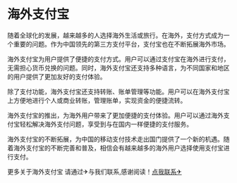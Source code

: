 # 海外支付宝

随着全球化的发展，越来越多的人选择海外生活或旅行。在海外，支付方式成为一个重要的问题。作为中国领先的第三方支付平台，支付宝也在不断拓展海外市场。

海外支付宝为用户提供了便捷的支付方式。用户可以通过支付宝在海外进行支付，无需担心货币兑换的问题。同时，海外支付宝还支持多种语言，为不同国家和地区的用户提供了更加友好的支付体验。

除了支付功能，海外支付宝还支持转账、账单管理等功能。用户可以在海外支付宝上方便地进行个人或商业转账，管理账单，实现资金的便捷流转。

海外支付宝的推出，为海外用户带来了更加便捷的支付体验。用户可以通过海外支付宝轻松解决海外支付问题，享受到与在国内一样便捷的支付服务。

海外支付宝的不断拓展，为中国的移动支付技术走出国门提供了一个新的机遇。随着海外支付宝的不断完善和普及，相信会有越来越多的海外用户选择使用支付宝进行支付。

更多关于海外支付宝 请通过✈与我们联系,感谢阅读！[点我联系✈](https://news.k02.cc)